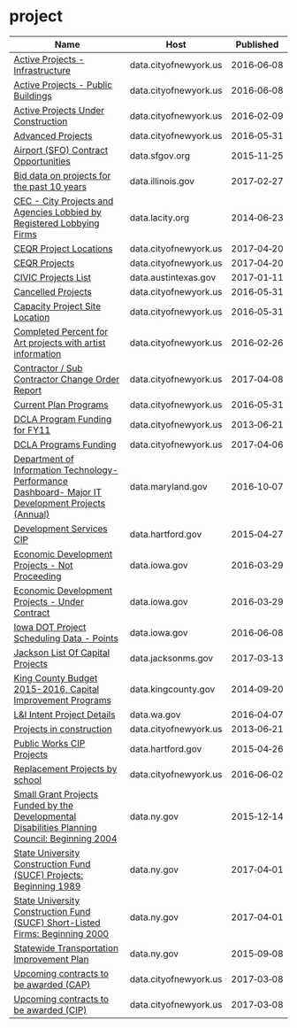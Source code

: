 # project

Name | Host | Published
---- | ---- | ---------
[Active Projects - Infrastructure](../datasets/rukc-mmqu.md) | data.cityofnewyork.us | 2016&#x2011;06&#x2011;08
[Active Projects - Public Buildings](../datasets/g9ub-hrve.md) | data.cityofnewyork.us | 2016&#x2011;06&#x2011;08
[Active Projects Under Construction](../datasets/2xh6-psuq.md) | data.cityofnewyork.us | 2016&#x2011;02&#x2011;09
[Advanced Projects](../datasets/yiqb-mq9h.md) | data.cityofnewyork.us | 2016&#x2011;05&#x2011;31
[Airport (SFO) Contract Opportunities](../datasets/hmh3-ff63.md) | data.sfgov.org | 2015&#x2011;11&#x2011;25
[Bid data on projects for the past 10 years](../datasets/u8e9-ci8g.md) | data.illinois.gov | 2017&#x2011;02&#x2011;27
[CEC - City Projects and Agencies Lobbied by Registered Lobbying Firms](../datasets/4xuf-944h.md) | data.lacity.org | 2014&#x2011;06&#x2011;23
[CEQR Project Locations](../datasets/did2-qzw3.md) | data.cityofnewyork.us | 2017&#x2011;04&#x2011;20
[CEQR Projects](../datasets/gezn-7mgk.md) | data.cityofnewyork.us | 2017&#x2011;04&#x2011;20
[CIVIC Projects List](../datasets/e8fp-i3ts.md) | data.austintexas.gov | 2017&#x2011;01&#x2011;11
[Cancelled Projects](../datasets/cwqt-nvfg.md) | data.cityofnewyork.us | 2016&#x2011;05&#x2011;31
[Capacity Project Site Location](../datasets/tesz-9suw.md) | data.cityofnewyork.us | 2016&#x2011;05&#x2011;31
[Completed Percent for Art projects with artist information](../datasets/gzdv-qiga.md) | data.cityofnewyork.us | 2016&#x2011;02&#x2011;26
[Contractor / Sub Contractor Change Order Report](../datasets/gzvm-na49.md) | data.cityofnewyork.us | 2017&#x2011;04&#x2011;08
[Current Plan Programs](../datasets/bjmk-35w5.md) | data.cityofnewyork.us | 2016&#x2011;05&#x2011;31
[DCLA Program Funding for FY11](../datasets/rskq-5bfv.md) | data.cityofnewyork.us | 2013&#x2011;06&#x2011;21
[DCLA Programs Funding](../datasets/y6fv-k6p7.md) | data.cityofnewyork.us | 2017&#x2011;04&#x2011;06
[Department of Information Technology- Performance Dashboard- Major IT Development Projects (Annual)](../datasets/4yyx-9z2j.md) | data.maryland.gov | 2016&#x2011;10&#x2011;07
[Development Services CIP](../datasets/8x6u-gfvz.md) | data.hartford.gov | 2015&#x2011;04&#x2011;27
[Economic Development Projects - Not Proceeding](../datasets/5fqa-vy76.md) | data.iowa.gov | 2016&#x2011;03&#x2011;29
[Economic Development Projects - Under Contract](../datasets/g6gr-2p55.md) | data.iowa.gov | 2016&#x2011;03&#x2011;29
[Iowa DOT Project Scheduling Data - Points](../datasets/b7c2-88e8.md) | data.iowa.gov | 2016&#x2011;06&#x2011;08
[Jackson List Of Capital Projects](../datasets/cay5-ipen.md) | data.jacksonms.gov | 2017&#x2011;03&#x2011;13
[King County Budget 2015-2016, Capital Improvement Programs](../datasets/fkjb-2cay.md) | data.kingcounty.gov | 2014&#x2011;09&#x2011;20
[L&I Intent Project Details](../datasets/t9je-9qwa.md) | data.wa.gov | 2016&#x2011;04&#x2011;07
[Projects in construction](../datasets/8586-3zfm.md) | data.cityofnewyork.us | 2013&#x2011;06&#x2011;21
[Public Works CIP Projects](../datasets/p5sn-aehm.md) | data.hartford.gov | 2015&#x2011;04&#x2011;26
[Replacement Projects by school](../datasets/kydh-ijhc.md) | data.cityofnewyork.us | 2016&#x2011;06&#x2011;02
[Small Grant Projects Funded by the Developmental Disabilities Planning Council: Beginning 2004](../datasets/3rdq-5smg.md) | data.ny.gov | 2015&#x2011;12&#x2011;14
[State University Construction Fund (SUCF) Projects: Beginning 1989](../datasets/7xmz-2ur8.md) | data.ny.gov | 2017&#x2011;04&#x2011;01
[State University Construction Fund (SUCF) Short-Listed Firms: Beginning 2000](../datasets/kbn3-a3jv.md) | data.ny.gov | 2017&#x2011;04&#x2011;01
[Statewide Transportation Improvement Plan](../datasets/ygg4-74a7.md) | data.ny.gov | 2015&#x2011;09&#x2011;08
[Upcoming contracts to be awarded (CAP)](../datasets/6m3u-8rbh.md) | data.cityofnewyork.us | 2017&#x2011;03&#x2011;08
[Upcoming contracts to be awarded (CIP)](../datasets/tsak-vtv3.md) | data.cityofnewyork.us | 2017&#x2011;03&#x2011;08

